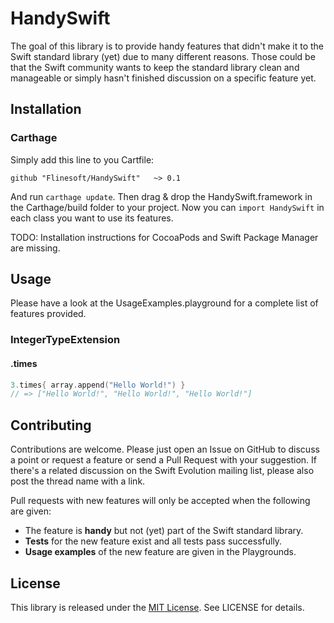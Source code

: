 # HandySwift

The goal of this library is to provide handy features that didn't make it to the Swift standard library (yet) due to many different reasons. Those could be that the Swift community wants to keep the standard library clean and manageable or simply hasn't finished discussion on a specific feature yet.

## Installation

### Carthage

Simply add this line to you Cartfile:

```
github "Flinesoft/HandySwift"   ~> 0.1
```

And run `carthage update`. Then drag & drop the HandySwift.framework in the Carthage/build folder to your project. Now you can `import HandySwift` in each class you want to use its features.

TODO: Installation instructions for CocoaPods and Swift Package Manager are missing.

## Usage

Please have a look at the UsageExamples.playground for a complete list of features provided.

### IntegerTypeExtension

#### .times

``` Swift
3.times{ array.append("Hello World!") }
// => ["Hello World!", "Hello World!", "Hello World!"]
```

## Contributing

Contributions are welcome. Please just open an Issue on GitHub to discuss a point or request a feature or send a Pull Request with your suggestion. If there's a related discussion on the Swift Evolution mailing list, please also post the thread name with a link.

Pull requests with new features will only be accepted when the following are given:
- The feature is **handy** but not (yet) part of the Swift standard library.
- **Tests** for the new feature exist and all tests pass successfully.
- **Usage examples** of the new feature are given in the Playgrounds.

## License
This library is released under the [MIT License](http://opensource.org/licenses/MIT). See LICENSE for details.
